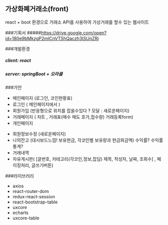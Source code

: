 ## 가상화폐거래소(front)

react + boot 환경으로 거래소 API를 사용하여 가상거래를 할수 있는 웹사이트

###기획서
#####https://drive.google.com/open?id=180e9bMkzgP2mICnVTShQaczh3ISUnZRj

###개발환경
##### client:  react
##### server:  springBoot + 오라클

###가안

+ 메인페이지 (로그인, 코인현황표)
+ 로그인 ( 메인페이지에서 )
+ 회원가입 (반응형으로 위치를 잡을수있다 ? 모달 : 새로운페이지)
+ 거래페이지 ( 차트 , 거래표(매수 매도 호가,접수량) 거래등록form)
+ 개인페이지
- 회원정보수정 (새로운페이지)
- 나의잔고 (대시보드느낌! 보유현금, 각코인별 보유량과 현금화금액) 수익률?
수익률통계?
- 거래내역
- 자유게시판( [글번호, 카테고리(각코인,정보,잡담) 제목, 작성자, 날짜, 조회수] ,
페이징처리, 글쓰기버튼)

###라이브러리
+ axios
+ react-router-dom
+ redux-react-session
+ react-bootstrap-table
+ uxcore
+ echarts
+ uxcore-table